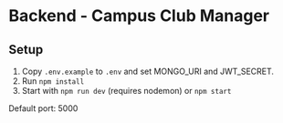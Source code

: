 # Backend - Campus Club Manager

## Setup
1. Copy `.env.example` to `.env` and set MONGO_URI and JWT_SECRET.
2. Run `npm install`
3. Start with `npm run dev` (requires nodemon) or `npm start`

Default port: 5000
